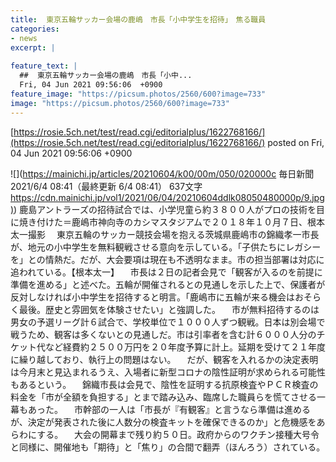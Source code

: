 ```yaml
---
title:  東京五輪サッカー会場の鹿嶋　市長「小中学生を招待」　焦る職員  
categories:
- news
excerpt: |
  
feature_text: |
  ##  東京五輪サッカー会場の鹿嶋　市長「小中...
  Fri, 04 Jun 2021 09:56:06  +0900
feature_image: "https://picsum.photos/2560/600?image=733"
image: "https://picsum.photos/2560/600?image=733"
---
```


[https://rosie.5ch.net/test/read.cgi/editorialplus/1622768166/](https://rosie.5ch.net/test/read.cgi/editorialplus/1622768166/)
posted on Fri, 04 Jun 2021 09:56:06  +0900

<!--more-->

![](https://mainichi.jp/articles/20210604/k00/00m/050/020000c 毎日新聞 2021/6/4 08:41（最終更新 6/4 08:41） 637文字 [https://cdn.mainichi.jp/vol1/2021/06/04/20210604ddlk08050480000p/9.jpg)](https://cdn.mainichi.jp/vol1/2021/06/04/20210604ddlk08050480000p/9.jpg)) 鹿島アントラーズの招待試合では、小学児童ら約３８００人がプロの技術を目に焼き付けた＝鹿嶋市神向寺のカシマスタジアムで２０１８年１０月７日、根本太一撮影 　東京五輪のサッカー競技会場を抱える茨城県鹿嶋市の錦織孝一市長が、地元の小中学生を無料観戦させる意向を示している。「子供たちにレガシーを」との情熱だ。だが、大会要項は現在も不透明なまま。市の担当部署は対応に追われている。【根本太一】 　市長は２日の記者会見で「観客が入るのを前提に準備を進める」と述べた。五輪が開催されるとの見通しを示した上で、保護者が反対しなければ小中学生を招待すると明言。「鹿嶋市に五輪が来る機会はおそらく最後。歴史と雰囲気を体験させたい」と強調した。 　市が無料招待するのは男女の予選リーグ計６試合で、学校単位で１０００人ずつ観戦。日本は別会場で戦うため、観客は多くないとの見通しだ。市は引率者を含む計６０００人分のチケット代など経費約２５００万円を２０年度予算に計上。延期を受けて２１年度に繰り越しており、執行上の問題はない。 　だが、観客を入れるかの決定表明は今月末と見込まれるうえ、入場者に新型コロナの陰性証明が求められる可能性もあるという。 　錦織市長は会見で、陰性を証明する抗原検査やＰＣＲ検査の料金を「市が全額を負担する」とまで踏み込み、臨席した職員らを慌てさせる一幕もあった。 　市幹部の一人は「市長が『有観客』と言うなら準備は進めるが、決定が発表された後に人数分の検査キットを確保できるのか」と危機感をあらわにする。 　大会の開幕まで残り約５０日。政府からのワクチン接種大号令と同様に、開催地も「期待」と「焦り」の合間で翻弄（ほんろう）されている。
